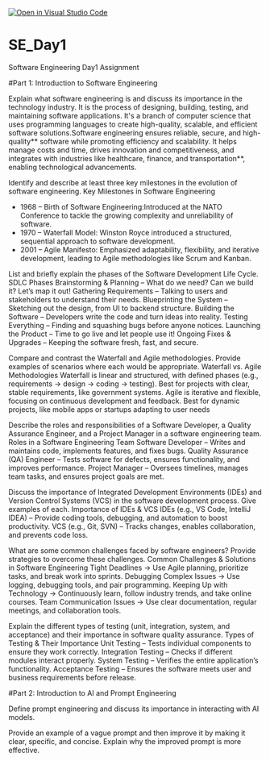 [![Open in Visual Studio Code](https://classroom.github.com/assets/open-in-vscode-2e0aaae1b6195c2367325f4f02e2d04e9abb55f0b24a779b69b11b9e10269abc.svg)](https://classroom.github.com/online_ide?assignment_repo_id=18373677&assignment_repo_type=AssignmentRepo)
# SE_Day1
Software Engineering Day1 Assignment

#Part 1: Introduction to Software Engineering

Explain what software engineering is and discuss its importance in the technology industry.
It is the process of designing, building, testing, and maintaining software applications. It's a branch of computer science that uses programming languages to create high-quality, scalable, and efficient software solutions.Software engineering ensures reliable, secure, and high-quality** software while promoting efficiency and scalability. It helps manage costs and time, drives innovation and competitiveness, and integrates with industries like healthcare, finance, and transportation**, enabling technological advancements. 


Identify and describe at least three key milestones in the evolution of software engineering.
Key Milestones in Software Engineering 

- 1968 – Birth of Software Engineering:Introduced at the NATO Conference to tackle the growing complexity and unreliability of software.  
- 1970 – Waterfall Model: Winston Royce introduced a structured, sequential approach to software development.  
- 2001 – Agile Manifesto: Emphasized adaptability, flexibility, and iterative development, leading to Agile methodologies like Scrum and Kanban.


List and briefly explain the phases of the Software Development Life Cycle.
SDLC Phases
Brainstorming & Planning – What do we need? Can we build it? Let’s map it out!
Gathering Requirements – Talking to users and stakeholders to understand their needs.
Blueprinting the System – Sketching out the design, from UI to backend structure.
Building the Software – Developers write the code and turn ideas into reality.
Testing Everything – Finding and squashing bugs before anyone notices.
Launching the Product – Time to go live and let people use it!
Ongoing Fixes & Upgrades – Keeping the software fresh, fast, and secure.


Compare and contrast the Waterfall and Agile methodologies. Provide examples of scenarios where each would be appropriate.
Waterfall vs. Agile Methodologies
Waterfall is linear and structured, with defined phases (e.g., requirements → design → coding → testing). Best for projects with clear, stable requirements, like government systems.
Agile is iterative and flexible, focusing on continuous development and feedback. Best for dynamic projects, like mobile apps or startups adapting to user needs


Describe the roles and responsibilities of a Software Developer, a Quality Assurance Engineer, and a Project Manager in a software engineering team.
Roles in a Software Engineering Team
Software Developer – Writes and maintains code, implements features, and fixes bugs.
Quality Assurance (QA) Engineer – Tests software for defects, ensures functionality, and improves performance.
Project Manager – Oversees timelines, manages team tasks, and ensures project goals are met.



Discuss the importance of Integrated Development Environments (IDEs) and Version Control Systems (VCS) in the software development process. Give examples of each.
Importance of IDEs & VCS
IDEs (e.g., VS Code, IntelliJ IDEA) – Provide coding tools, debugging, and automation to boost productivity.
VCS (e.g., Git, SVN) – Tracks changes, enables collaboration, and prevents code loss.


What are some common challenges faced by software engineers? Provide strategies to overcome these challenges.
Common Challenges & Solutions in Software Engineering
Tight Deadlines → Use Agile planning, prioritize tasks, and break work into sprints.
Debugging Complex Issues → Use logging, debugging tools, and pair programming.
Keeping Up with Technology → Continuously learn, follow industry trends, and take online courses.
Team Communication Issues → Use clear documentation, regular meetings, and collaboration tools.


Explain the different types of testing (unit, integration, system, and acceptance) and their importance in software quality assurance.
Types of Testing & Their Importance
Unit Testing – Tests individual components to ensure they work correctly.
Integration Testing – Checks if different modules interact properly.
System Testing – Verifies the entire application’s functionality.
Acceptance Testing – Ensures the software meets user and business requirements before release.


#Part 2: Introduction to AI and Prompt Engineering


Define prompt engineering and discuss its importance in interacting with AI models.


Provide an example of a vague prompt and then improve it by making it clear, specific, and concise. Explain why the improved prompt is more effective.
